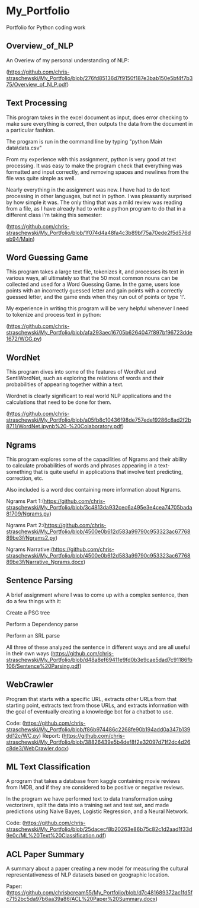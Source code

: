# My_Portfolio
Portfolio for Python coding work

## Overview_of_NLP

An Overiew of my personal understanding of NLP:

(https://github.com/chris-straschewski/My_Portfolio/blob/276fd85136d7f9150f187e3bab150e5bf4f7b375/Overview_of_NLP.pdf)

## Text Processing

This program takes in the excel document as input, does error checking to make sure everything is correct, then outputs the data from the document in a particular fashion.

The program is run in the command line by typing "python Main data\data.csv"

From my experience with this assignment, python is very good at text processing. It was easy to make the program check that everything was formatted and input correctly, and removing spaces and newlines from the file was quite simple as well.

Nearly everything in the assignment was new. I have had to do text processing in other languages, but not in python. I was pleasantly surprised by how simple it was. The only thing that was a mild review was reading from a file, as I have already had to write a python program to do that in a different class i'm taking this semester:

(https://github.com/chris-straschewski/My_Portfolio/blob/1f074d4a48fa4c3b89bf75a70ede2f5d576deb94/Main)

## Word Guessing Game

This program takes a large text file, tokenizes it, and processes its text in various ways, all ultimately so that the 50 most common nouns can be collected and used for a Word Guessing Game. In the game, users lose points with an incorrectly guessed letter and gain points with a correctly guessed letter, and the game ends when they run out of points or type '!'.

My experience in writing this program will be very helpful whenever I need to tokenize and process text in python:

(https://github.com/chris-straschewski/My_Portfolio/blob/afa293aec16705b6264047f897bf96723dde1672/WGG.py)

## WordNet

This program dives into some of the features of WordNet and SentiWordNet, such as exploring the relations of words and their probabilities of appearing together within a text.

Wordnet is clearly significant to real world NLP applications and the calculations that need to be done for them.

(https://github.com/chris-straschewski/My_Portfolio/blob/a05fb8c10436f98de757ede19286c8ad2f2b8711/WordNet.ipynb%20-%20Colaboratory.pdf)

## Ngrams

This program explores some of the capacilities of Ngrams and their ability to calculate probabilities of words and phrases appearing in a text- something that is quite useful in applications that involve text predicting, correction, etc. 

Also included is a word doc containing more information about Ngrams.

Ngrams Part 1:(https://github.com/chris-straschewski/My_Portfolio/blob/3c4813da932cec6a495e3e4cea74705bada81709/Ngrams.py)

Ngrams Part 2:(https://github.com/chris-straschewski/My_Portfolio/blob/4500e0b612d583a99790c953323ac6776889be3f/Ngrams2.py)

Ngrams Narrative:(https://github.com/chris-straschewski/My_Portfolio/blob/4500e0b612d583a99790c953323ac6776889be3f/Narrative_Ngrams.docx)

## Sentence Parsing

A brief assignment where I was to come up with a complex sentence, then do a few things with it:

Create a PSG tree

Perform a Dependency parse

Perform an SRL parse

All three of these analyzed the sentence in different ways and are all useful in their own ways
(https://github.com/chris-straschewski/My_Portfolio/blob/d48a8ef69411e9fd0b3e9cae5dad7c91186fb106/Sentence%20Parsing.pdf)

## WebCrawler

Program that starts with a specific URL, extracts other URLs from that starting point, extracts text from those URLs, and extracts information with the goal of eventually creating a knowledge bot for a chatbot to use.

Code: (https://github.com/chris-straschewski/My_Portfolio/blob/f86b974486c2268fe90b194add0a347b139dd12c/WC.py)
Report: (https://github.com/chris-straschewski/My_Portfolio/blob/38826439e5b4def8f2e32097d71f2dc4d26c8de3/WebCrawler.docx)

## ML Text Classification

A program that takes a database from kaggle containing movie reviews from IMDB, and if they are considered to be positive or negative reviews.

In the program we have performed text to data transformation using vectorizers, split the data into a training set and test set, and made predictions using Naive Bayes, Logistic Regression, and a Neural Network.

Code: (https://github.com/chris-straschewski/My_Portfolio/blob/25dacecf8b20263e86b75c82c1d2aad1f33d9e0c/ML%20Text%20Classification.pdf)

## ACL Paper Summary

A summary about a paper creating a new model for measuring the cultural representativeness of NLP datasets based on geographic location.

Paper: (https://github.com/chrisbcream55/My_Portfolio/blob/d7c481689372ac1fd5fc7152bc5da97b6aa39a86/ACL%20Paper%20Summary.docx)


